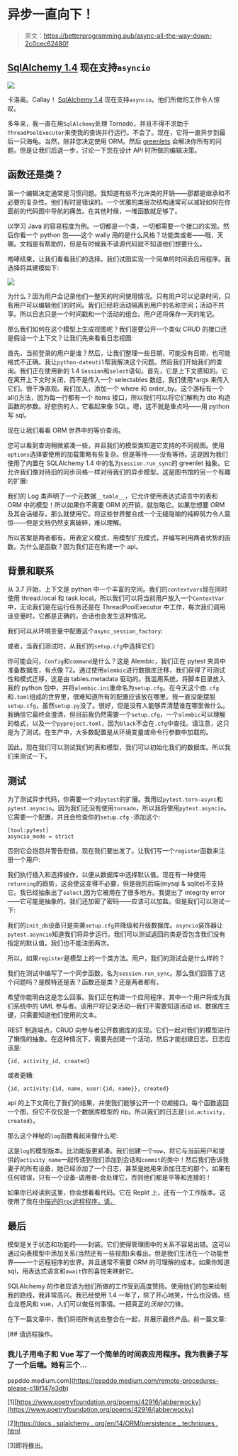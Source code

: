 # 异步一直向下！

> 原文：<https://betterprogramming.pub/async-all-the-way-down-2c0cec62480f>

## [SqlAlchemy 1.4](https://docs.sqlalchemy.org/en/14/) 现在支持`asyncio`

![](img/176790d7494290dfb6eea6ac93b22c5b.png)

卡洛奥。Callay！ [SqlAlchemy 1.4](https://docs.sqlalchemy.org/en/14/) 现在支持`asyncio`。他们所做的工作令人惊叹。

多年来，我一直在用`SqlAlchemy`处理 Tornado，并且不得不求助于`ThreadPoolExecutor`来使我的查询并行运行。不会了。现在，它将一直异步到最后一只海龟。当然，除非您决定使用 ORM。然后 [greenlets](https://pypi.org/project/greenlet/) 会解决你所有的问题。但是让我们后退一步，讨论一下您在设计 API 时所做的编辑决策。

## 函数还是类？

第一个编辑决定通常是习惯问题。我知道有些不允许类的开销——那都是继承和不必要的复杂性。他们有时是错误的。一个优雅的类层次结构通常可以减轻如何在你面前的代码图中导航的痛苦。在其他时候，一堆函数就足够了。

以学习 Java 的容易程度为例。一切都是一个类，一切都需要一个接口的实现。然后你看一个 python 包——这个 wally 用的是什么风格？功能类或者——哦，天哪。文档是有帮助的，但是有时候我不读源代码就不知道他们想要什么。

咆哮结束，让我们看看我们的选择。我们试图实现一个简单的时间表应用程序。我选择将其建模如下:

![](img/b39b5e65983511069d889dec79e7ddac.png)

为什么？因为用户会记录他们一整天的时间使用情况。只有用户可以记录时间，只有用户可以编辑他们的时间。我们已经将活动隔离到用户的名称空间；活动不共享。所以日志只是一个时间戳和一个活动的组合。用户还将保存一天的笔记。

那么我们如何在这个模型上生成视图呢？我们是要公开一个类似 CRUD 的接口还是假设一个上下文？让我们先来看看日志视图:

首先，当前登录的用户是谁？然后，让我们整理一些日期，可能没有日期，也可能格式不正确。我让`python-dateutil`帮我解决这个问题。然后我们开始我们的查询。我们正在使用新的 1.4 `Session`和`select`语句。首先，它是上下文感知的。它在离开上下文时关闭，而不是传入一个 selectables 数组，我们使用*args 来传入它们。很干净直观。我们加入，添加一个 where 和 order_by。这个游标有一个 all()方法，因为每一行都有一个 items 接口，所以我们可以将它们解构为 dto 构造函数的参数。好悲伤的人，它看起来像 SQL。嗯，这不就是重点吗——用 python 写 sql。

现在让我们看看 ORM 世界中的等价查询。

您可以看到查询稍微紧凑一些，并且我们的模型类知道它支持的不同视图。使用`options`选择要使用的加载策略有些复杂。但是等待——没有等待。这是因为我们使用了内置在 SQLAlchemy 1.4 中的名为`session.run_sync`的 greenlet 抽象。它允许我们像对待旧的同步风格一样对待我们的异步模型。这是图书馆的另一个有趣的扩展:

我们的 Log 类声明了一个元数据`__table__`，它允许使用表达式语言中的表和 ORM 中的模型！所以如果你不需要 ORM 的开销，就忽略它。如果您想要 ORM 及其会话缓存，那么就使用它。将这些世界整合成一个无缝隐喻的纯粹努力令人震惊——但是文档仍然支离破碎，难以理解。

所以答案是两者都有。用表定义模式，用模型扩充模式，并编写利用两者优势的函数。为什么是函数？因为我们正在构建一个 api。

## 背景和联系

从 3.7 开始，上下文是 python 中一个丰富的空间。我们的`contextvars`现在同时使用 thread.local 和 task.local。所以我们可以将当前用户放入一个`ContextVar`中，无论我们是在运行任务还是在 ThreadPoolExecutor 中工作，每次我们调用该变量时，它都是正确的。会话也会发生这种情况。

我们可以从环境变量中配置这个`async_session_factory`:

或者，当我们测试时，从我们的`setup.cfg`中选择它们:

你可能会问，`Config`和`command`是什么？这是 Alembic，我们正在 pytest 夹具中准备数据库，有点像 T2。通过使用`alembic`进行数据库迁移，我们获得了可测试性和模式迁移，这是由 tables.metadata 驱动的。我滥用系统，将脚本目录放入我的 python 包中，并将`alembic.ini`重命名为`setup.cfg`。在今天这个由`.cfg`和`.toml`组成的世界里，很难知道所有的配置应该放在哪里。我一直没能摆脱`setup.cfg`，虽然`setup.py`没了。很好，但是没有人能够弄清楚谁在哪里做什么。我确信它最终会澄清，但目前我仍然需要一个`setup.cfg`，一个`alembic`可以理解的格式，以及一个`pyproject.toml`，因为`black`不会在`.cfg`中查找。请注意，这只是为了测试。在生产中，大多数配置是从环境变量或命令行参数中加载的。

因此，现在我们可以测试我们的表和模型，我们可以初始化我们的数据库。所以我们来测试一下。

## 测试

为了测试异步代码，你需要一个对`pytest`的扩展。我用过`pytest.torn-async`和`pytest.asyncio`。因为我们还没有使用`tornado`，所以我将使用`pytest.asyncio`。它需要一个配置，并且会检查你的`setup.cfg` -添加这个:

```
[tool:pytest]
asyncio_mode = strict
```

否则它会抱怨并警告贬值。现在我们要出发了。让我们写一个`register`函数来注册一个用户:

我们执行插入和选择操作，以便从数据库中选择默认值。现在有一种使用`returning`的趋势，这会使这变得不必要，但是我的后端(mysql & sqlite)不支持它。我已经抽象出了`select`,因为它被用在了很多地方。我提出了 integrity error——它可能是抽象的。我们还加密了密码——应该可以加盐。但是我们可以测试一下:

我们的`init_db`设备只是突袭`setup.cfg`并降级和升级数据库。`asyncio`装饰器让`pytest.asyncio`知道我们将异步运行。我们可以测试返回的类是否包含我们没有指定的默认值。我们也不能注册两次。

所以，如果`register`是模型上的一个类方法。用户，我们的测试会是什么样的？

我们在测试中编写了一个同步函数，名为`session.run_sync`。那么我们回答了这个问题吗？是模特还是表？函数还是类？还是两者都有。

希望你能明白这是怎么回事。我们正在构建一个应用程序，其中一个用户将成为我们系统中的 UML 参与者。该用户将记录活动—我们不需要知道活动 id、数据库主键，只需要知道他们使用的文本。

REST 制造端点，CRUD 向参与者公开数据库的实现。它们一起对我们的模型进行了懒惰的抽象。在这种情况下，需要先创建一个活动，然后才能创建日志。日志应该是:

`{id, activity_id, created}`

或者更糟:

`{id, activity:{id, name, user:{id, name}}, created}`

api 的上下文简化了我们的结果，并使我们能够公开一个*功能*接口。每个函数返回一个图，但它不仅仅是一个数据库模型的 rip。所以我们的日志是`{id,activity, created}`。

那么这个神秘的`log`函数看起来像什么呢:

这是`log`的模型版本。比功能版更紧凑。我们创建一个`now`，将它与当前用户和提供的`activity_name`一起传递到我们添加到会话和`commit`的类中！然后我们告诉我妻子的所有设备，她已经添加了一个日志，甚至是她用来添加日志的那个。如果有任何错误，只有一个设备-调用者-会处理它，否则他们都是平等和连接的！

如果你已经读到这里，你会想看看代码。它在 Replit 上，还有一个工作版本。这使用了我在[中描述的`rpc`远程程序，请。](https://pspddo.medium.com/remote-procedures-please-c18f147e3db)

## 最后

模型是关于状态和功能的——封装。它们使得管理图中的关系不容易出错。这可以通过向表模型中添加关系(当然还有一些视图)来看出。但是我们生活在一个功能世界——一个远程程序的世界。并且通常不需要 ORM 的可理解的成本。如果你知道 sql，用表达式语言和`await`你的喜悦来映射它。

SQLAlchemy 的作者应该为他们所做的工作受到高度赞扬。使用他们的包来绘制我的路线，我非常高兴。我已经使用 1.4 一年了，除了开心地笑，什么也没做。结合龙卷风和 vue，人们可以做任何事情。一把真正的*沃帕尔*刀锋。

在下一篇文章中，我们将把所有这些整合在一起，并展示最终产品。前一篇文章:

[](https://pspddo.medium.com/remote-procedures-please-c18f147e3db) [## 请远程操作。

### 我儿子用电子和 Vue 写了一个简单的时间表应用程序。我为我妻子写了一个后端。她有三个…

pspddo.medium.com](https://pspddo.medium.com/remote-procedures-please-c18f147e3db) 

[1][https://www.poetryfoundation.org/poems/42916/jabberwocky](https://www.poetryfoundation.org/poems/42916/jabberwocky)

[2][https://docs . sqlalchemy . org/en/14/ORM/persistence _ techniques . html](https://docs.sqlalchemy.org/en/14/orm/persistence_techniques.html?highlight=returning#fetching-server-generated-defaults)

[3]即将推出。